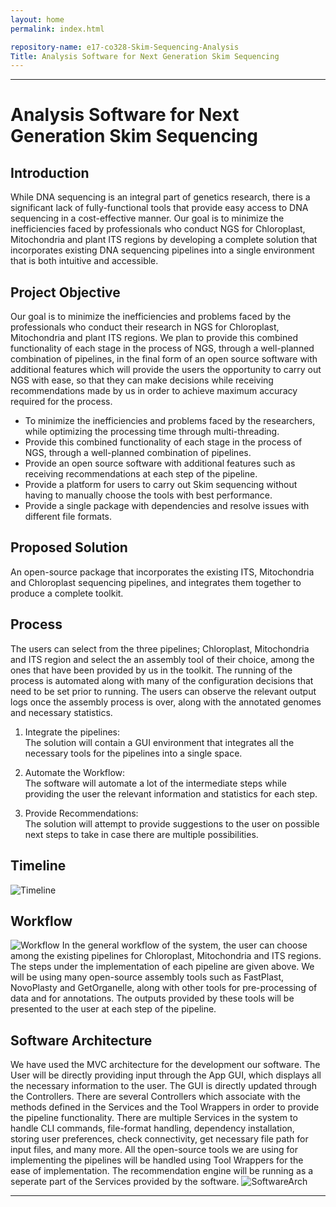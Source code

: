 ```yaml
---
layout: home
permalink: index.html

repository-name: e17-co328-Skim-Sequencing-Analysis
Title: Analysis Software for Next Generation Skim Sequencing
---
```

___
# Analysis Software for Next Generation Skim Sequencing

## Introduction

While DNA sequencing is an integral part of genetics research, there is a significant lack of fully-functional tools that provide easy access to DNA sequencing in a cost-effective manner. Our goal is to minimize the inefficiencies faced by professionals who conduct NGS for Chloroplast, Mitochondria and plant ITS regions by developing a complete solution that incorporates existing DNA sequencing pipelines into a single environment that is both intuitive and accessible.

## Project Objective
Our goal is to minimize the inefficiencies and problems faced by the professionals who conduct their research in NGS for Chloroplast, Mitochondria and plant ITS regions. We plan to provide this combined functionality of each stage in the process of NGS, through a well-planned combination of pipelines, in the final form of an open source software with additional features which will provide the users the opportunity to carry out NGS with ease, so that they can make decisions while receiving recommendations made by us in order to achieve maximum accuracy required for the process.

- To minimize the inefficiencies and problems faced by the researchers, while optimizing the processing time through multi-threading.
- Provide this combined functionality of each stage in the process of NGS, through a well-planned combination of pipelines.
- Provide an open source software with additional features such as receiving recommendations at each step of the pipeline.
- Provide a platform for users to carry out Skim sequencing without having to manually choose the tools with best performance.
- Provide  a single package with dependencies and resolve issues with different file formats.

## Proposed Solution
An open-source package that incorporates the existing ITS, Mitochondria and Chloroplast sequencing pipelines, and integrates them together to produce a complete toolkit.

## Process
The users can select from the three pipelines; Chloroplast, Mitochondria and ITS region and select the an assembly tool of their choice, among the ones that have been provided by us in the toolkit. The running of the process is automated along with many of the configuration decisions that need to be set prior to running. The users can observe the relevant output logs once the assembly process is over, along with the annotated genomes and necessary statistics.

1. Integrate the pipelines:   
The solution will contain a GUI environment that integrates all the necessary tools for the pipelines into a single space.

2. Automate the Workflow:   
The software will automate a lot of the intermediate steps while providing the user the relevant information and statistics for each step.

3. Provide Recommendations:   
The solution will attempt to provide suggestions to the user on possible next steps to take in case there are multiple possibilities.

## Timeline
![Timeline](https://github.com/cepdnaclk/e17-co328-Skim-Sequencing-Analysis/blob/main/docs/assets/img/timeline.png)

## Workflow
![Workflow](https://github.com/cepdnaclk/e17-co328-Skim-Sequencing-Analysis/blob/main/docs/assets/img/pipelines.png)
In the general workflow of the system, the user can choose among the existing pipelines for Chloroplast, Mitochondria and ITS regions. The steps under the implementation of each pipeline are given above. We will be using many open-source assembly tools such as FastPlast, NovoPlasty and GetOrganelle, along with other tools for pre-processing of data and for annotations. The outputs provided by these tools will be presented to the user at each step of the pipeline.

## Software Architecture
We have used the MVC architecture for the development our software. The User will be directly providing input through the App GUI, which displays all the necessary information to the user. The GUI is directly updated through the Controllers. There are several Controllers which associate with the methods defined in the Services and the Tool Wrappers in order to provide the pipeline functionality. There are multiple Services in the system to handle CLI commands, file-format handling, dependency installation, storing user preferences, check connectivity, get necessary file path for input files, and many more. All the open-source tools we are using for implementing the pipelines will be handled using Tool Wrappers for the ease of implementation. The recommendation engine will be running as a seperate part of the Services provided by the software.
![SoftwareArch](https://github.com/cepdnaclk/e17-co328-Skim-Sequencing-Analysis/blob/main/docs/assets/img/software_arch.png)






___



